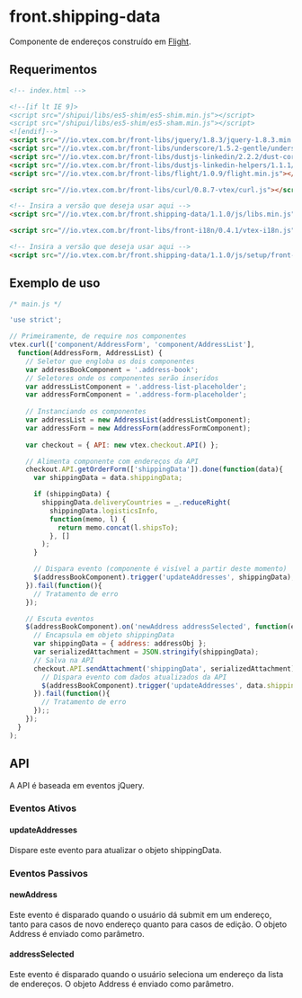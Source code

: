 # front.shipping-data

Componente de endereços construído em [Flight](http://flightjs.github.io/).

## Requerimentos

```html
<!-- index.html -->

<!--[if lt IE 9]>
<script src="/shipui/libs/es5-shim/es5-shim.min.js"></script>
<script src="/shipui/libs/es5-shim/es5-sham.min.js"></script>
<![endif]-->
<script src="//io.vtex.com.br/front-libs/jquery/1.8.3/jquery-1.8.3.min.js"></script>
<script src="//io.vtex.com.br/front-libs/underscore/1.5.2-gentle/underscore-min.js"></script>
<script src="//io.vtex.com.br/front-libs/dustjs-linkedin/2.2.2/dust-core-2.2.2.min.js"></script>
<script src="//io.vtex.com.br/front-libs/dustjs-linkedin-helpers/1.1.1/dust-helpers-1.1.1.js"></script>
<script src="//io.vtex.com.br/front-libs/flight/1.0.9/flight.min.js"></script>

<script src="//io.vtex.com.br/front-libs/curl/0.8.7-vtex/curl.js"></script>

<!-- Insira a versão que deseja usar aqui -->
<script src="//io.vtex.com.br/front.shipping-data/1.1.0/js/libs.min.js"></script>

<script src="//io.vtex.com.br/front-libs/front-i18n/0.4.1/vtex-i18n.js"></script>

<!-- Insira a versão que deseja usar aqui -->
<script src="//io.vtex.com.br/front.shipping-data/1.1.0/js/setup/front-shipping-data.min.js"></script>
```

## Exemplo de uso


```javascript
/* main.js */

'use strict';

// Primeiramente, de require nos componentes
vtex.curl(['component/AddressForm', 'component/AddressList'],
  function(AddressForm, AddressList) {
    // Seletor que engloba os dois componentes
    var addressBookComponent = '.address-book';
    // Seletores onde os componentes serão inseridos
    var addressListComponent = '.address-list-placeholder';
    var addressFormComponent = '.address-form-placeholder';
    
    // Instanciando os componentes
    var addressList = new AddressList(addressListComponent);
    var addressForm = new AddressForm(addressFormComponent);
    
    var checkout = { API: new vtex.checkout.API() };

    // Alimenta componente com endereços da API
    checkout.API.getOrderForm(['shippingData']).done(function(data){
      var shippingData = data.shippingData;

      if (shippingData) {
        shippingData.deliveryCountries = _.reduceRight(
          shippingData.logisticsInfo,
          function(memo, l) {
            return memo.concat(l.shipsTo);
          }, []
        );
      }

      // Dispara evento (componente é visível a partir deste momento)
      $(addressBookComponent).trigger('updateAddresses', shippingData);
    }).fail(function(){
      // Tratamento de erro
    });

    // Escuta eventos
    $(addressBookComponent).on('newAddress addressSelected', function(ev, addressObj){
      // Encapsula em objeto shippingData
      var shippingData = { address: addressObj };
      var serializedAttachment = JSON.stringify(shippingData);
      // Salva na API
      checkout.API.sendAttachment('shippingData', serializedAttachment).done(function(data){
        // Dispara evento com dados atualizados da API
        $(addressBookComponent).trigger('updateAddresses', data.shippingData);
      }).fail(function(){
        // Tratamento de erro
      });;
    });
  }
);
```

## API

A API é baseada em eventos jQuery.

### Eventos Ativos

#### updateAddresses
Dispare este evento para atualizar o objeto shippingData.

### Eventos Passivos

#### newAddress
Este evento é disparado quando o usuário dá submit em um endereço, tanto para casos de novo endereço quanto para casos de edição. O objeto Address é enviado como parâmetro.

#### addressSelected
Este evento é disparado quando o usuário seleciona um endereço da lista de endereços. O objeto Address é enviado como parâmetro.
